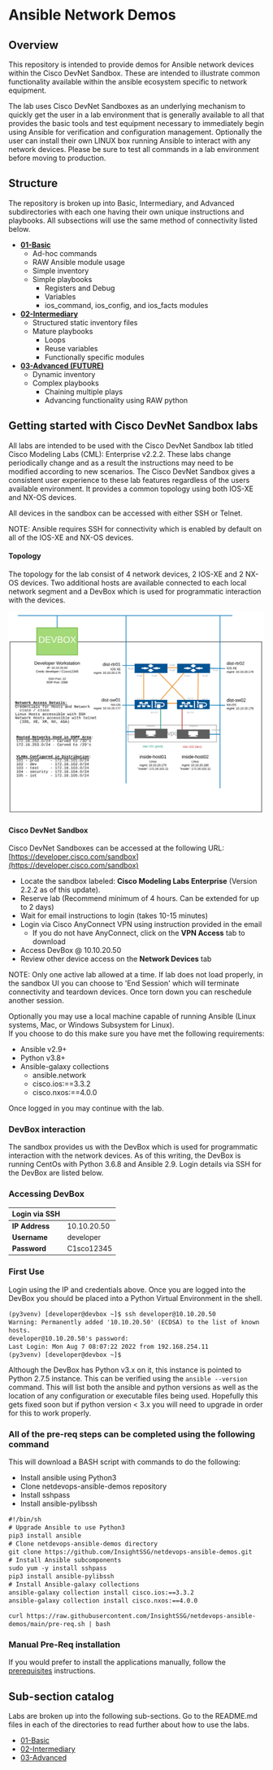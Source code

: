 # Ansible Network Demos

## Overview

This repository is intended to provide demos for Ansible network devices within the Cisco DevNet 
Sandbox. These are intended to illustrate common functionality available within the ansible 
ecosystem specific to network equipment. 

The lab uses Cisco DevNet Sandboxes as an underlying mechanism to quickly get the user in a lab environment that is generally available 
to all that provides the basic tools and test equipment necessary to immediately begin using Ansible for verification 
and configuration management.  Optionally the user can install their own LINUX box running Ansible to interact with any 
network devices.  Please be sure to test all commands in a lab environment before moving to production. 


## Structure 

The repository is broken up into Basic, Intermediary, and Advanced subdirectories with each one 
having their own unique instructions and playbooks. All subsections will use the same method of 
connectivity listed below.

- [**01-Basic**](01-Basic/README.md)
    - Ad-hoc commands
    - RAW Ansible module usage
    - Simple inventory
    - Simple playbooks
        - Registers and Debug
        - Variables
        - ios_command, ios_config, and ios_facts modules
- [**02-Intermediary**](02-Intermediary/README.md)
    - Structured static inventory files
    - Mature playbooks
        - Loops
        - Reuse variables
        - Functionally specific modules
- [**03-Advanced (FUTURE)**](03-Advanced/README.md)
    - Dynamic inventory
    - Complex playbooks
        - Chaining multiple plays
        - Advancing functionality using RAW python

## Getting started with Cisco DevNet Sandbox labs

All labs are intended to be used with the Cisco DevNet Sandbox lab titled 
Cisco Modeling Labs (CML): Enterprise v2.2.2. These labs change periodically change and as a result the 
instructions may need to be modified according to new scenarios.  The Cisco DevNet Sandbox gives 
a consistent user experience to these lab features regardless of the users available environment.  It provides 
a common topology using both IOS-XE and NX-OS devices.  

All devices in the sandbox can be accessed with either SSH or Telnet.  

NOTE: Ansible requires SSH for connectivity which is enabled by default on all of the IOS-XE and NX-OS devices.  

#### Topology
The topology for the lab consist of 4 network devices, 2 IOS-XE and 2 NX-OS devices.  Two additional hosts are available 
connected to each local network segment and a DevBox which is used for programmatic interaction with the devices.  
 
![Cisco DevNet Sandbox CML Topology (v2.2.2)](files/images/cisco_devnet_sandbox_cml_v2.2.2_topology.jpg)

#### Cisco DevNet Sandbox

Cisco DevNet Sandboxes can be accessed at the following URL:
[https://developer.cisco.com/sandbox](https://developer.cisco.com/sandbox)

- Locate the sandbox labeled: **Cisco Modeling Labs Enterprise** (Version 2.2.2 as of this update).
- Reserve lab (Recommend minimum of 4 hours.  Can be extended for up to 2 days)
- Wait for email instructions to login (takes 10-15 minutes)
- Login via Cisco AnyConnect VPN using instruction provided in the email
    - If you do not have AnyConnect, click on the **VPN Access** tab to download
- Access DevBox @ 10.10.20.50
- Review other device access on the **Network Devices** tab

NOTE: Only one active lab allowed at a time.  If lab does not load properly, in the sandbox UI you can choose to 'End Session' which will terminate connectivity and 
teardown devices.  Once torn down you can reschedule another session.

Optionally you may use a local machine capable of running Ansible (Linux systems, Mac, or Windows Subsystem for Linux).  
If you choose to do this make sure you have met the following requirements:

- Ansible v2.9+
- Python v3.8+
- Ansible-galaxy collections
    - ansible.network
    - cisco.ios:==3.3.2
    - cisco.nxos:==4.0.0

Once logged in you may continue with the lab.

### DevBox interaction

The sandbox provides us with the DevBox which is used for programmatic interaction with the network devices.  As of this 
writing, the DevBox is running CentOs with Python 3.6.8 and Ansible 2.9.  Login details via SSH for the DevBox are
 listed below.  

### Accessing DevBox
| Login via SSH ||
| ----------- | ----------- |
| **IP Address** | 10.10.20.50 |
| **Username** | developer |
| **Password** | C1sco12345 |


### First Use
Login using the IP and credentials above.  Once you are logged into the DevBox you should be placed into a Python Virtual Environment in the shell. 
```
(py3venv) [developer@devbox ~]$ ssh developer@10.10.20.50
Warning: Permanently added '10.10.20.50' (ECDSA) to the list of known hosts.
developer@10.10.20.50's password:
Last Login: Mon Aug 7 08:07:22 2022 from 192.168.254.11
(py3venv) [developer@devbox ~]$
```

Although the DevBox has Python v3.x on it, this instance is pointed to Python 2.7.5 instance.  This can be verified using 
the ```ansible --version``` command.  This will list both the ansible and python versions as well as the location of any 
configuration or executable files being used.  Hopefully this gets fixed soon but if python version < 3.x you will need 
to upgrade in order for this to work properly.  


### All of the pre-req steps can be completed using the following command
This will download a BASH script with commands to do the following:

- Install ansible using Python3
- Clone netdevops-ansible-demos repository
- Install sshpass
- Install ansible-pylibssh

```
#!/bin/sh
# Upgrade Ansible to use Python3
pip3 install ansible
# Clone netdevops-ansible-demos directory
git clone https://github.com/InsightSSG/netdevops-ansible-demos.git
# Install Ansible subcomponents
sudo yum -y install sshpass
pip3 install ansible-pylibssh
# Install Ansible-galaxy collections
ansible-galaxy collection install cisco.ios:==3.3.2
ansible-galaxy collection install cisco.nxos:==4.0.0
```


```
curl https://raw.githubusercontent.com/InsightSSG/netdevops-ansible-demos/main/pre-req.sh | bash
```

### Manual Pre-Req installation
If you would prefer to install the applications manually, follow the [prerequisites](./PRE-REQS.md) instructions.



## Sub-section catalog

Labs are broken up into the following sub-sections.  Go to the README.md files in each of the directories to read further 
about how to use the labs.
  
- [01-Basic](01-Basic/README.md)
- [02-Intermediary](02-Intermediary/README.md)
- [03-Advanced](03-Advanced/README.md)

